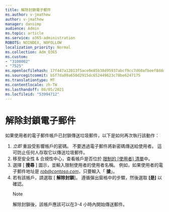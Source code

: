 ```yaml
---
title: 解除封鎖電子郵件
ms.author: v-jmathew
author: v-jmathew
manager: dansimp
audience: Admin
ms.topic: article
ms.service: o365-administration
ROBOTS: NOINDEX, NOFOLLOW
localization_priority: Normal
ms.collection: Adm_O365
ms.custom:
- "3100002"
- "7525"
ms.openlocfilehash: 17f447a12013f5ace0e85b38d95937abcf9cc7d60afbeef8dddd1c3315eb3467
ms.sourcegitcommit: b5f7da89a650d2915dc652449623c78be6247175
ms.translationtype: MT
ms.contentlocale: zh-TW
ms.lasthandoff: 08/05/2021
ms.locfileid: "53994712"
---
```

# <a name="unblock-email"></a>解除封鎖電子郵件

如果使用者的電子郵件帳戶已封鎖傳送垃圾郵件，以下是如何再次執行該動作：

1. *立即* 重設受影響帳戶的密碼。 不要透過電子郵件將新密碼傳送給使用者。 這可防止任何人存取它以傳送垃圾郵件。
2. 移至安全性 & 合規性中心，查看帳戶是否位於 [限制的 [使用者] 清單](https://protection.office.com/#/restrictedusers)中。
3. 選擇 [ **搜尋** ] 圖示，並輸入限制使用者的使用者名稱。 例如，如果使用者的電子郵件地址是 *rob@contoso.com*，只要輸入「 **搶**」。
4. 若有該帳戶，請選取 [ **解除封鎖**]。 遵循彈出窗格中的步驟，然後選取 **[是]** 以確認。  
    > [!NOTE]
    > 解除封鎖後，該帳戶應該可以在3-4 小時內開始傳送郵件。
